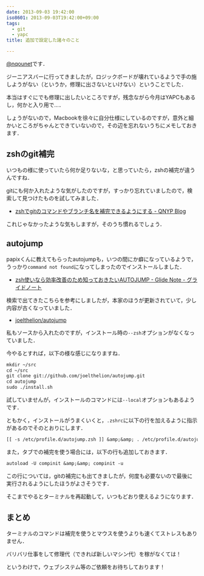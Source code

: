 ```yaml
---
date: 2013-09-03 19:42:00
iso8601: 2013-09-03T19:42:00+09:00
tags:
  - git
  - yapc
title: 追加で設定した諸々のこと

---
```


<p><a href="https://twitter.com/nqounet">@nqounet</a>です．</p>

<p>ジーニアスバーに行ってきましたが，ロジックボードが壊れているようで手の施しようがない（というか，修理に出さないといけない）ということでした．</p>

<p>本当はすぐにでも修理に出したいところですが，残念ながら今月はYAPCもあるし，何かと入り用で…．</p>

<p>しょうがないので，Macbookを徐々に自分仕様にしているのですが，意外と細かいところがちゃんとできていないので，その辺を忘れないうちにメモしておきます．</p>

<h2>zshのgit補完</h2>

<p>いつもの様に使っていたら何か足りないな，と思っていたら，zshの補完が違うんですね．</p>

<p>gitにも何か入れたような気がしたのですが，すっかり忘れていましたので，検索して見つけたものを試してみました．</p>

<ul>
<li><a href="http://blog.qnyp.com/2013/05/14/zsh-git-completion/">zshでgitのコマンドやブランチ名を補完できるようにする - QNYP Blog</a></li>
</ul>

<p>これじゃなかったような気もしますが，そのうち慣れるでしょう．</p>

<h2>autojump</h2>

<p>papixくんに教えてもらったautojumpも，いつの間にか癖になっているようで，うっかり<code>command not found</code>になってしまったのでインストールしました．</p>

<ul>
<li><a href="http://blog.glidenote.com/blog/2012/02/29/autojump-zsh/">zsh使いなら効率改善のため知っておきたいAUTOJUMP - Glide Note - グライドノート</a></li>
</ul>

<p>検索で出てきたこちらを参考にしましたが，本家のほうが更新されていて，少し内容が古くなっていました．</p>

<ul>
<li><a href="https://github.com/joelthelion/autojump">joelthelion/autojump</a></li>
</ul>

<p>私もソースから入れたのですが，インストール時の<code>--zsh</code>オプションがなくなっていました．</p>

<p>今やるとすれば，以下の様な感じになりますね．</p>

```default
mkdir ~/src
cd ~/src
git clone git://github.com/joelthelion/autojump.git
cd autojump
sudo ./install.sh
```

<p>試していませんが，インストールのコマンドには<code>--local</code>オプションもあるようです．</p>

<p>ともかく，インストールがうまくいくと，<code>.zshrc</code>に以下の行を加えるように指示があるのでそのとおりにします．</p>

```default
[[ -s /etc/profile.d/autojump.zsh ]] &amp;&amp; . /etc/profile.d/autojump.zsh
```

<p>また，タブでの補完を使う場合には，以下の行も追加しておきます．</p>

```default
autoload -U compinit &amp;&amp; compinit -u
```

<p>この行については，gitの補完にも出てきましたが，何度も必要ないので最後に実行されるようにしたほうがよさそうです．</p>

<p>そこまでやるとターミナルを再起動して，いつもどおり使えるようになります．</p>

<h2>まとめ</h2>

<p>ターミナルのコマンドは補完を使うとマウスを使うよりも速くてストレスもありません．</p>

<p>バリバリ仕事をして修理代（できれば新しいマシン代）を稼がなくては！</p>

<p>というわけで，ウェブシステム等のご依頼をお待ちしております！</p>
    	